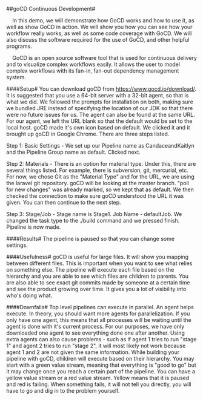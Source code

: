 ##goCD Continuous Development#


&nbsp; &nbsp; In this demo, we will demonstrate how GoCD works and how to use it, as well as show GoCD in action. We will show you how you can see how your workflow really works, as well as some code coverage with GoCD. We will also discuss the software required for the use of GoCD, and other helpful programs.

&nbsp; &nbsp; GoCD is an open source software tool that is used for continuous delivery and to visualize complex workflows easily. It allows the user to model complex workflows with its fan-in, fan-out dependency management system.



####Setup#
You can download goCD from https://www.gocd.io/download/. It is suggested that you use a 64-bit server with a 32-bit agent, so that is what we did.  We followed the prompts for installation on both, making sure we bundled JRE instead of specifying the location of our JDK so that there were no future issues for us. The agent can also be found at the same URL. For our agent, we left the URL blank so that the default would be set to the local host. goCD made it's own icon based on default. We clicked it and it brought up goCD in Google Chrome. There are three steps listed. 

Step 1: Basic Settings - We set up our Pipeline name as CandaceandKaitlyn and the Pipeline Group name as default. Clicked next.

Step 2: Materials - There is an option for material type. Under this, there are several things listed. For example, there is subversion, git, mercurial, etc. For now, we chose Git as the "Material Type" and for the URL, we are using the laravel git repository. goCD will be looking at the master branch. "poll for new changes" was already marked, so we kept that as default. We then checked the connection to make sure goCD understood the URL it was given.
You can then continue to the next step.

Step 3: Stage/Job - Stage name is Stage1. Job Name - defaultJob. We changed the task type to the ./build command and we pressed finish. Pipeline is now made.

####Results#
The pipeline is paused so that you can change some settings. 

####Usefulness#
goCD is useful for large files. It will show you mapping between different files. This is important when you want to see what relies on something else. The pipeline will execute each file based on the hierarchy and you are able to see which files are children to parents. You are also able to see exact git commits made by someone at a certain time and see the product growing over time.  It gives you a lot of visibility into  who's doing what.


####Downfalls#
Top level pipelines can execute in parallel. An agent helps execute. In theory, you should want more agents for parallelization. If you only have one agent, this means that all processes will be waiting until the agent is done with it's current process. For our purposes, we have only downloaded one agent to see everything done one after another. Using extra agents can also cause problems - such as if agent 1 tries to run "stage 1" and agent 2 tries to run "stage 2", it will most likely not work because agent 1 and 2 are not given the same information. While building your pipeline with goCD, children will execute based on their hierarchy. You may start with a green value stream, meaning that everything is "good to go" but it may change once you reach a certain part of the pipeline. You can have a yellow value stream or a red value stream. Yellow means that it is paused and red is failing. When something fails, it will not tell you directly, you will have to go and dig in to the problem yourself.

